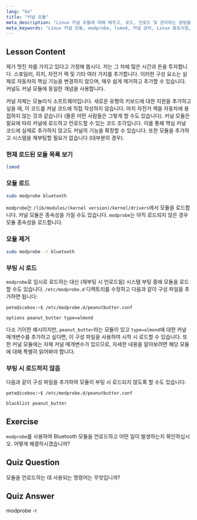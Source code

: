 ```yaml
---
lang: "ko"
title: "커널 모듈"
meta_description: "Linux 커널 모듈에 대해 배우고, 로드, 언로드 및 관리하는 방법을 익힙니다. 커널 기능을 확장하기 위한 `modprobe` 및 `lsmod` 명령어를 이해합니다. Linux 여정을 시작하세요!"
meta_keywords: "Linux 커널 모듈, modprobe, lsmod, 커널 관리, Linux 튜토리얼, 초보자 Linux, Linux 가이드"
---
```


## Lesson Content

제가 멋진 차를 가지고 있다고 가정해 봅시다. 저는 그 차에 많은 시간과 돈을 투자합니다. 스포일러, 히치, 자전거 랙 및 기타 여러 가지를 추가합니다. 이러한 구성 요소는 실제로 자동차의 핵심 기능을 변경하지 않으며, 매우 쉽게 제거하고 추가할 수 있습니다. 커널도 커널 모듈에 동일한 개념을 사용합니다.

커널 자체는 모놀리식 소프트웨어입니다. 새로운 유형의 키보드에 대한 지원을 추가하고 싶을 때, 이 코드를 커널 코드에 직접 작성하지 않습니다. 마치 자전거 랙을 자동차에 용접하지 않는 것과 같습니다 (물론 어떤 사람들은 그렇게 할 수도 있습니다). 커널 모듈은 필요에 따라 커널에 로드하고 언로드할 수 있는 코드 조각입니다. 이를 통해 핵심 커널 코드에 실제로 추가하지 않고도 커널의 기능을 확장할 수 있습니다. 또한 모듈을 추가하고 시스템을 재부팅할 필요가 없습니다 (대부분의 경우).

### 현재 로드된 모듈 목록 보기

```bash
lsmod
```

### 모듈 로드

```bash
sudo modprobe bluetooth
```

`modprobe`는 `/lib/modules/(kernel version)/kernel/drivers`에서 모듈을 로드합니다. 커널 모듈은 종속성을 가질 수도 있습니다. `modprobe`는 아직 로드되지 않은 경우 모듈 종속성을 로드합니다.

### 모듈 제거

```bash
sudo modprobe -r bluetooth
```

### 부팅 시 로드

`modprobe`로 임시로 로드하는 대신 (재부팅 시 언로드됨) 시스템 부팅 중에 모듈을 로드할 수도 있습니다. `/etc/modprobe.d` 디렉토리를 수정하고 다음과 같이 구성 파일을 추가하면 됩니다:

```plaintext
pete@icebox:~$ /etc/modprobe.d/peanutbutter.conf

options peanut_butter type=almond
```

다소 기이한 예시이지만, `peanut_butter`라는 모듈이 있고 `type=almond`에 대한 커널 매개변수를 추가하고 싶다면, 이 구성 파일을 사용하여 시작 시 로드할 수 있습니다. 또한 커널 모듈에는 자체 커널 매개변수가 있으므로, 자세한 내용을 알아보려면 해당 모듈에 대해 특별히 읽어봐야 합니다.

### 부팅 시 로드하지 않음

다음과 같이 구성 파일을 추가하여 모듈이 부팅 시 로드되지 않도록 할 수도 있습니다:

```plaintext
pete@icebox:~$ /etc/modprobe.d/peanutbutter.conf

blacklist peanut_butter
```

## Exercise

`modprobe`를 사용하여 Bluetooth 모듈을 언로드하고 어떤 일이 발생하는지 확인하십시오. 어떻게 해결하시겠습니까?

## Quiz Question

모듈을 언로드하는 데 사용되는 명령어는 무엇입니까?

## Quiz Answer

modprobe -r
